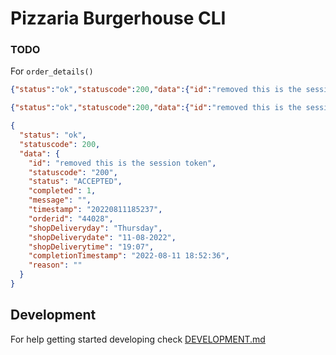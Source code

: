# Pizzaria Burgerhouse CLI

### TODO
For `order_details()`
```json
{"status":"ok","statuscode":200,"data":{"id":"removed this is the session token","statuscode":"200","status":"PENDING","completed":0,"message":"","timestamp":"20220811185227"}}
```

```json
{"status":"ok","statuscode":200,"data":{"id":"removed this is the session token","statuscode":"200","status":"PENDING","completed":0,"message":"","timestamp":"20220811185232"}}
```

```json
{
  "status": "ok",
  "statuscode": 200,
  "data": {
    "id": "removed this is the session token",
    "statuscode": "200",
    "status": "ACCEPTED",
    "completed": 1,
    "message": "",
    "timestamp": "20220811185237",
    "orderid": "44028",
    "shopDeliveryday": "Thursday",
    "shopDeliverydate": "11-08-2022",
    "shopDeliverytime": "19:07",
    "completionTimestamp": "2022-08-11 18:52:36",
    "reason": ""
  }
}
```

## Development

For help getting started developing check [DEVELOPMENT.md](DEVELOPMENT.md)
